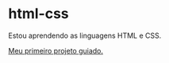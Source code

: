 # html-css

Estou aprendendo as linguagens HTML e CSS.

<a href="https://davioliveira0a.github.io/html-css/desafios/d010/">Meu primeiro projeto guiado.</a>
